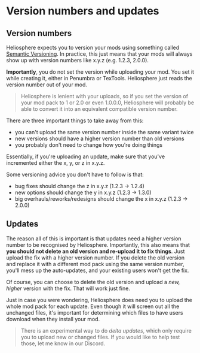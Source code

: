 # Version numbers and updates

## Version numbers

Heliosphere expects you to version your mods using something called
[Semantic Versioning][semver]. In practice, this just means that your mods will
always show up with version numbers like x.y.z (e.g. 1.2.3, 2.0.0).

**Importantly**, you do not set the version while uploading your mod. You set it
while creating it, either in Penumbra or TexTools. Heliosphere just reads the
version number out of your mod.

> Heliosphere is lenient with your uploads, so if you set the version of your
mod pack to 1 or 2.0 or even 1.0.0.0, Heliosphere will probably be able to
convert it into an equivalent compatible version number.

There are three important things to take away from this:
- you can't upload the same version number inside the same variant twice
- new versions should have a higher version number than old versions
- you probably don't need to change how you're doing things

Essentially, if you're uploading an update, make sure that you've incremented
either the x, y, or z in x.y.z.

Some versioning advice you don't have to follow is that:
- bug fixes should change the z in x.y.z (1.2.3 → 1.2.4)
- new options should change the y in x.y.z (1.2.3 → 1.3.0)
- big overhauls/reworks/redesigns should change the x in x.y.z (1.2.3 → 2.0.0)

## Updates

The reason all of this is important is that updates need a higher version number
to be recognised by Heliosphere. Importantly, this also means that **you should
not delete an old version and re-upload it to fix things**. Just upload the fix
with a higher version number. If you delete the old version and replace it with
a different mod pack using the same version number, you'll mess up the
auto-updates, and your existing users won't get the fix.

Of course, you can choose to delete the old version and upload a *new, higher*
version with the fix. That will work just fine.

Just in case you were wondering, Heliosphere does need you to upload the whole
mod pack for each update. Even though it will screen out all the unchanged
files, it's important for determining which files to have users download when
they install your mod.

> There is an experimental way to do *delta updates*, which only require you to
upload new or changed files. If you would like to help test those, let me know
in our Discord.

[semver]: https://semver.org/